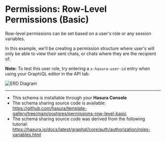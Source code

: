 # Permissions: Row-Level Permissions (Basic)

Row-level permissions can be set based on a user's role or any session variables.

In this example, we'll be creating a permission structure where user's will only be able to view their sent chats, or chats where they are the recipient of.

**Note:** To test this user role, try entering a `x-hasura-user-id` entry when using your GraphiQL editor in the API tab.

![ERD Diagram](https://hasura.github.io/template-gallery/postgres/permissions-row-level-basic/diagram.png)

-----
- This schema is installable through your **Hasura Console**
- The schema sharing source code is available: https://github.com/hasura/template-gallery/tree/main/postgres/permissions-row-level-basic
- The schema sharing source code was derived from the following tutorial: https://hasura.io/docs/latest/graphql/core/auth/authorization/roles-variables.html
